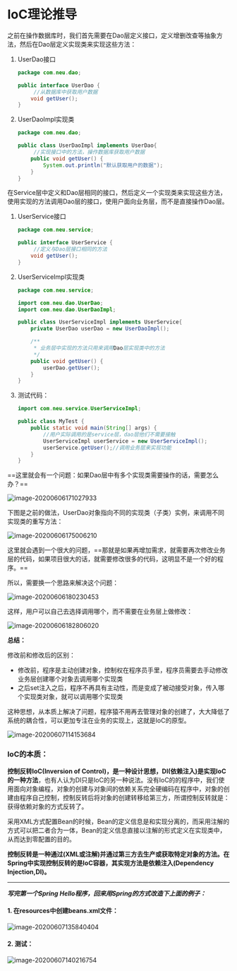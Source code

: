 # IoC理论推导

之前在操作数据库时，我们首先需要在Dao层定义接口，定义增删改查等抽象方法，然后在Dao层定义实现类来实现这些方法：

1. UserDao接口

   ```java
   package com.neu.dao;
   
   public interface UserDao {
   		//从数据库中获取用户数据
       void getUser();
   }
   ```

   

2. UserDaoImpl实现类

   ```java
   package com.neu.dao;
   
   public class UserDaoImpl implements UserDao{
     	//实现接口中的方法，操作数据库获取用户数据
       public void getUser() {
           System.out.println("默认获取用户的数据");
       }
   }
   ```

   

在Service层中定义和Dao层相同的接口，然后定义一个实现类来实现这些方法，使用实现的方法调用Dao层的接口，使用户面向业务层，而不是直接操作Dao层。

1. UserService接口

   ```java
   package com.neu.service;
   
   public interface UserService {
     	//定义与Dao层接口相同的方法
       void getUser();
   }
   ```

   

2. UserServiceImpl实现类

   ```java
   package com.neu.service;
   
   import com.neu.dao.UserDao;
   import com.neu.dao.UserDaoImpl;
   
   public class UserServiceImpl implements UserService{
       private UserDao userDao = new UserDaoImpl();
   
       /**
        * 业务层中实现的方法只用来调用Dao层实现类中的方法
        */
       public void getUser() {
           userDao.getUser();
       }
   }
   ```

3. 测试代码：

   ```java
   import com.neu.service.UserServiceImpl;
   
   public class MyTest {
       public static void main(String[] args) {
           //用户实际调用的是service层，dao层他们不需要接触
           UserServiceImpl userService = new UserServiceImpl();
           userService.getUser();//调用业务层来实现功能
       }
   }
   ```

==这里就会有一个问题：如果Dao层中有多个实现类需要操作的话，需要怎么办？==

![image-20200606171027933](https://images.shiguangping.com/imgs/20200606171027.png)

下图是之前的做法，UserDao对象指向不同的实现类（子类）实例，来调用不同实现类的重写方法：

![image-20200606175006210](https://images.shiguangping.com/imgs/20200606175006.png)

这里就会遇到一个很大的问题，==那就是如果再增加需求，就需要再次修改业务层的代码，如果项目很大的话，就需要修改很多的代码，这明显不是一个好的程序。==

所以，需要换一个思路来解决这个问题：

![image-20200606180230453](https://images.shiguangping.com/imgs/20200606180230.png)

这样，用户可以自己去选择调用哪个，而不需要在业务层上做修改：

![image-20200606182806020](https://images.shiguangping.com/imgs/20200606182806.png)



**总结：**

修改前和修改后的区别：

- 修改前，程序是主动创建对象，控制权在程序员手里，程序员需要去手动修改业务层创建哪个对象去调用哪个实现类
- 之后set注入之后，程序不再具有主动性，而是变成了被动接受对象，传入哪个实现类对象，就可以调用哪个实现类

这种思想，从本质上解决了问题，程序猿不用再去管理对象的创建了，大大降低了系统的耦合性，可以更加专注在业务的实现上，这就是IoC的原型。

![image-20200607114153684](https://images.shiguangping.com/imgs/20200607114153.png)



### IoC的本质：

**控制反转IoC(Inversion of Control)，是一种设计思想，DI(依赖注入)是实现IoC的一种方法**，也有人认为DI只是IoC的另一种说法。没有IoC的的程序中，我们使用面向对象编程，对象的创建与对象间的依赖关系完全硬编码在程序中，对象的创建由程序自己控制，控制反转后将对象的创建转移给第三方，所谓控制反转就是：获得依赖对象的方式反转了。



采用XML方式配置Bean的时候，Bean的定义信息是和实现分离的，而采用注解的方式可以把二者合为一体，Bean的定义信息直接以注解的形式定义在实现类中，从而达到零配置的目的。



**控制反转是一种通过(XML或注解)并通过第三方去生产或获取特定对象的方法。在Spring中实现控制反转的是IoC容器，其实现方法是依赖注入(Dependency Injection,DI)。**



---

***写完第一个Spring Hello程序，回来用Spring的方式改造下上面的例子：***

#### 1. 在resources中创建beans.xml文件：

![image-20200607135840404](https://images.shiguangping.com/imgs/20200607135840.png)



#### 2. 测试：

![image-20200607140216754](https://images.shiguangping.com/imgs/20200607140216.png)